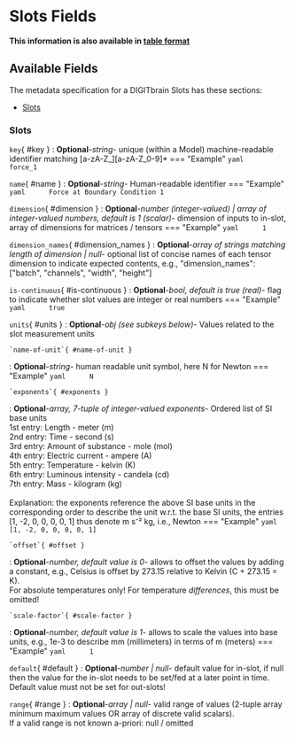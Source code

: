 <style>
  .md-content__button {
    display: none;
  }
</style>
# Slots Fields

**This information is also available in [table format](/tables/slots/)**


## Available Fields 

The metadata specification for a DIGITbrain Slots
has these sections:

- [Slots](#slots)


### Slots


`key`{ #key }
:   **Optional**-*string*- unique (within a Model) machine-readable identifier matching [a-zA-Z_][a-zA-Z_0-9]*
    === "Example"
        ``` yaml     
        force_1
        ```

`name`{ #name }
:   **Optional**-*string*- Human-readable identifier
    === "Example"
        ``` yaml     
        Force at Boundary Condition 1
        ```

`dimension`{ #dimension }
:   **Optional**-*number (integer-valued) | array of integer-valued numbers, default is 1 (scalar)*- dimension of inputs to in-slot, array of dimensions for matrices / tensors
    === "Example"
        ``` yaml     
        1
        ```

`dimension_names`{ #dimension_names }
:   **Optional**-*array of strings matching length of dimension | null*- optional list of concise names of each tensor dimension to indicate expected contents, e.g., "dimension_names": ["batch", "channels", "width", "height"]

`is-continuous`{ #is-continuous }
:   **Optional**-*bool, default is true (real)*- flag to indicate whether slot values are integer or real numbers
    === "Example"
        ``` yaml     
        true
        ```

`units`{ #units }
:   **Optional**-*obj (see subkeys below)*- Values related to the slot measurement units

    `name-of-unit`{ #name-of-unit }
:   **Optional**-*string*- human readable unit symbol, here N for Newton
        === "Example"
            ``` yaml     
            N
            ```

    `exponents`{ #exponents }
:   **Optional**-*array, 7-tuple of integer-valued exponents*- Ordered list of SI base units<br>          1st entry: Length - meter (m)<br>          2nd entry: Time - second (s)<br>          3rd entry: Amount of substance - mole (mol)<br>          4th entry: Electric current - ampere (A)<br>          5th entry: Temperature - kelvin (K)<br>          6th entry: Luminous intensity - candela (cd)<br>          7th entry: Mass - kilogram (kg)<br><br>Explanation: the exponents reference the above SI base units in the corresponding order to describe the unit w.r.t. the base SI units, the entries [1, -2, 0, 0, 0, 0, 1] thus denote m s⁻² kg, i.e., Newton
        === "Example"
            ``` yaml     
            [1, -2, 0, 0, 0, 0, 1]
            ```

    `offset`{ #offset }
:   **Optional**-*number, default value is 0*- allows to offset the values by adding a constant, e.g., Celsius is offset by 273.15 relative to Kelvin (C + 273.15 = K).<br>For absolute temperatures only! For temperature *differences*, this must be omitted!

    `scale-factor`{ #scale-factor }
:   **Optional**-*number, default value is 1*- allows to scale the values into base units, e.g., 1e-3 to describe mm (millimeters) in terms of m (meters)
        === "Example"
            ``` yaml     
            1
            ```

`default`{ #default }
:   **Optional**-*number | null*- default value for in-slot, if null then the value for the in-slot needs to be set/fed at a later point in time.<br>Default value must not be set for out-slots!

`range`{ #range }
:   **Optional**-*array | null*- valid range of values (2-tuple array minimum maximum values OR array of discrete valid scalars).<br>If a valid range is not known a-priori: null / omitted
